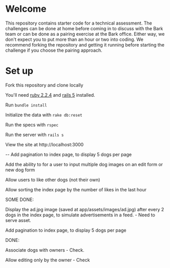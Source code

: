 # Welcome

This repository contains starter code for a technical assessment. The challenges can be done at home before coming in to discuss with the Bark team or can be done as a pairing exercise at the Bark office. Either way, we don't expect you to put more than an hour or two into coding. We recommend forking the repository and getting it running before starting the challenge if you choose the pairing approach.

# Set up

Fork this repository and clone locally

You'll need [ruby 2.2.4](https://rvm.io/rvm/install) and [rails 5](http://guides.rubyonrails.org/getting_started.html#installing-rails) installed.

Run `bundle install`

Initialize the data with `rake db:reset`

Run the specs with `rspec`

Run the server with `rails s`

View the site at http://localhost:3000

--
Add pagination to index page, to display 5 dogs per page

Add the ability to for a user to input multiple dog images on an edit form or new dog form



Allow users to like other dogs (not their own)

Allow sorting the index page by the number of likes in the last hour



SOME DONE:


Display the ad.jpg image (saved at app/assets/images/ad.jpg) after every 2 dogs in the index page, to simulate advertisements in a feed.  - Need to serve asset.

Add pagination to index page, to display 5 dogs per page

DONE: 

Associate dogs with owners - Check.

Allow editing only by the owner - Check

